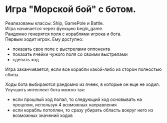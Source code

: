 # Игра "Морской бой" с ботом.

Реализованы классы: Ship, GamePole и Battle.  
Игра начинается через функцию begin_game.  
Рандомно генерятся поля с кораблями игрока и бота.   
Первым ходит игрок.
Ему доступно:
- показать свое поле с выстрелами оппонента
- показать ячейки чужого поля со своими выстрелами
- сделать ход

Игра заканчивается, если все корабли какой-либо из сторон полностью сбиты.

Ходы бота выбираются рандомно из ячеек, в которые он еще не ходил.
Улучшить интеллект бота можно так:
- если прошлый ход попал, то следующий ход основывать на прошлом, используя 4 возможных направления
- если корабль потоплен, то сразу убирать область вокруг него из возможных значений ходов